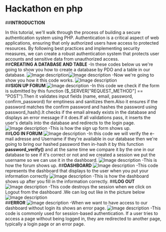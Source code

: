 # Hackathon en php

##**INTRODUCTION**

In this tutorial, we'll walk through the process of building a secure authentication system using PHP. Authentication is a critical aspect of web applications, ensuring that only authorized users have access to protected resources. By following best practices and implementing security measures, we can create a robust authentication system that protects user accounts and sensitive data from unauthorized access.
</br>
##**CREATING A DATABASE AND TABLE**
-In these codes below us we're going to show you how to create a database by PDO and a table in our database.
![Image description](https://dev-to-uploads.s3.amazonaws.com/uploads/articles/1tafw24zc5op9jj81xcb.png)![Image description](https://dev-to-uploads.s3.amazonaws.com/uploads/articles/sblctb7rnrfynptnyc7u.png)
-Now we're going to show you how it this code works.
![Image description](https://dev-to-uploads.s3.amazonaws.com/uploads/articles/wiv394qtg0qwkhou83uo.PNG)
</br>
##**SIGN UP FORUM**
![Image description](https://dev-to-uploads.s3.amazonaws.com/uploads/articles/0werktaxmy8xi59aaaz0.png)
-In this code we check if the form is submitted by this function ($_SERVER["REQUEST_METHOD"] == "POST").Then it validates input fields (name, email, password, confirm_password) for emptiness and sanitizes them.Also it ensures if the password matches the confirm password and hashes the password using password_hash().It checks if the email already exists in the database and displays an error message if it does.If all validations pass, it inserts the user's details into the database and redirects to the login page.![Image description](https://dev-to-uploads.s3.amazonaws.com/uploads/articles/g3bap15xmbp3vco8qwvt.PNG)
-This is how the sign up form shows up.
</br>
##**LOG IN FORUM**
![Image description](https://dev-to-uploads.s3.amazonaws.com/uploads/articles/f8nkgnewrx4sseia0u0s.png)
-In this code we will verify the e-mail adresse and Username if they're available in our database then we're going to bring our hashed password then in-hash it by this function **password_verify()** and at the same time we compare it by the one in our database to see if it's correct or not and we created a session we put the username so we can use it in the dashboard.
![Image description](https://dev-to-uploads.s3.amazonaws.com/uploads/articles/r1x27apvr6x46r4ey8gf.PNG)
-This is how the forum shows up.
##**DASHBOARD**
![Image description](https://dev-to-uploads.s3.amazonaws.com/uploads/articles/utfzdbov5wvuzt8xcz3t.png)
-This code represents the dashboard that displays to the user when you put your information correctly
![Image description](https://dev-to-uploads.s3.amazonaws.com/uploads/articles/c14n2buzbujybmlt9iti.png) 
-This is how the dashboard shows up after you fill in the information correctly.
##**LOG OUT**
</br>
![Image description](https://dev-to-uploads.s3.amazonaws.com/uploads/articles/36jv5f0cdd3gvy6fnn3y.png)
-This code destroys the session when we click on Logout from the dashboard .We can log out like in the picture below
![Image description](https://dev-to-uploads.s3.amazonaws.com/uploads/articles/2py3iq6y5s0avg0tk7zb.png)
</br>
##**ERROR**
![Image description](https://dev-to-uploads.s3.amazonaws.com/uploads/articles/s9tpd1cghtqt1zsqere7.png)
-When we want to have access to our dashboard without login its shows an error page.
![Image description](https://dev-to-uploads.s3.amazonaws.com/uploads/articles/fxnltqd12z48bepbcraq.png)
-This code is commonly used for session-based authentication. If a user tries to access a page without being logged in, they are redirected to another page, typically a login page or an error page.
